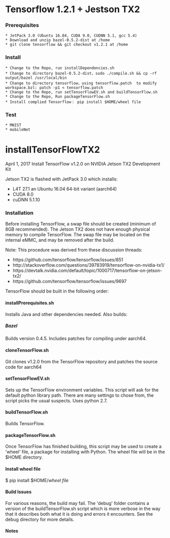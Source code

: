 # Tensorflow 1.2.1 + Jestson TX2
### Prerequisites
    * JetPack 3.0 (Ubuntu 16.04, CUDA 9.0, CUDNN 5.1, gcc 5.4)
    * Download and unzip bazel-0.5.2-dist at /home
    * git clone tensorflow && git checkout v1.2.1 at /home

### Install
    * Change to the Repo, run installDependencies.sh
    * Change to directory bazel-0.5.2-dist，sudo ./compile.sh && cp -rf output/bazel /usr/local/bin
    * Change to directory tensorflow，using tensorflow.patch  to modify workspace.bzl: patch -p1 < tensorflow.patch
    * Change to the Repo, run setTensorFlowEV.sh and buildTensorFlow.sh
    * Change to the Repo, Run packageTensorFlow.sh
    * Install complied Tensorflow： pip install $HOME/wheel file

### Test
    * MNIST
    * mobileNet

# installTensorFlowTX2
April 1, 2017
Install TensorFlow v1.2.0 on NVIDIA Jetson TX2 Development Kit

Jetson TX2 is flashed with JetPack 3.0 which installs:
* L4T 27.1 an Ubuntu 16.04 64-bit variant (aarch64)
* CUDA 8.0
* cuDNN 5.1.10

### Installation
Before installing TensorFlow, a swap file should be created (minimum of 8GB recommended). The Jetson TX2 does not have enough physical memory to compile TensorFlow. The swap file may be located on the internal eMMC, and may be removed after the build.

Note: This procedure was derived from these discussion threads: 

<ul>
<li>https://github.com/tensorflow/tensorflow/issues/851</li>
<li>http://stackoverflow.com/questions/39783919/tensorflow-on-nvidia-tx1/</li>
<li>https://devtalk.nvidia.com/default/topic/1000717/tensorflow-on-jetson-tx2/</li>
<li>https://github.com/tensorflow/tensorflow/issues/9697</li>
</ul>

TensorFlow should be built in the following order:

#### installPrerequisites.sh
Installs Java and other dependencies needed. Also builds:

##### Bazel
Builds version 0.4.5. Includes patches for compiling under aarch64. 

#### cloneTensorFlow.sh
Git clones v1.2.0 from the TensorFlow repository and patches the source code for aarch64

#### setTensorFlowEV.sh
Sets up the TensorFlow environment variables. This script will ask for the default python library path. There are many settings to chose from, the script picks the usual suspects. Uses python 2.7.

#### buildTensorFlow.sh
Builds TensorFlow.

#### packageTensorFlow.sh
Once TensorFlow has finished building, this script may be used to create a 'wheel' file, a package for installing with Python. The wheel file will be in the $HOME directory.

#### Install wheel file
$ pip install $HOME/<em>wheel file</em>


#### Build Issues

For various reasons, the build may fail. The 'debug' folder contains a version of the buildTensorFlow.sh script which is more verbose in the way that it describes both what it is doing and errors it encounters. See the debug directory for more details.

#### Notes

